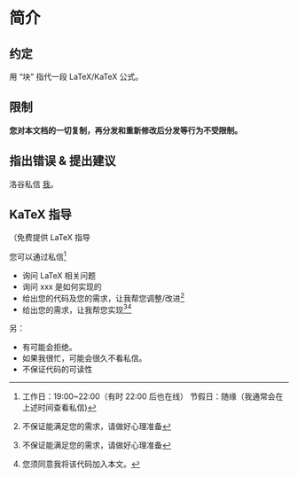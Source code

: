 # 简介

## 约定

用 “块” 指代一段 LaTeX/KaTeX 公式。

## 限制

**您对本文档的一切复制，再分发和重新修改后分发等行为不受限制。**

## 指出错误 & 提出建议

洛谷私信 [我](https://www.luogu.com.cn/user/361078)。

## KaTeX 指导

（免费提供 LaTeX 指导

您可以通过私信[^1]

- 询问 LaTeX 相关问题
- 询问 xxx 是如何实现的
- 给出您的代码及您的需求，让我帮您调整/改进[^2]
- 给出您的需求，让我帮您实现[^2][^3]

[^1]:
    工作日：19:00~22:00（有时 22:00 后也在线）
    节假日：随缘（我通常会在上述时间查看私信)
[^2]: 不保证能满足您的需求，请做好心理准备
[^3]: 您须同意我将该代码加入本文。

另：

- 有可能会拒绝。
- 如果我很忙，可能会很久不看私信。
- 不保证代码的可读性